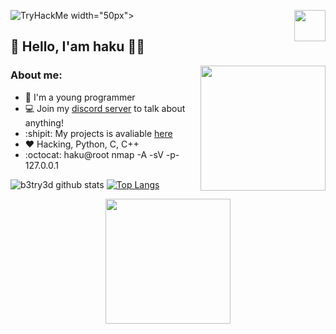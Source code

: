 <p align="left">
  <img src="https://tryhackme-badges.s3.amazonaws.com/haku0x666.png" alt="TryHackMe"> width="50px"> 
  <img align="right" src="https://data.whicdn.com/images/232263957/original.gif" width="50px"> 
</p>

## 👋 Hello, I'am haku  :man_technologist:

<img align='right' src='https://user-images.githubusercontent.com/5713670/87202985-820dcb80-c2b6-11ea-9f56-7ec461c497c3.gif' width='200"'>



### About me:
- :game_die: I'm a young programmer
- 💻 Join my [discord server](https://discord.gg/qVx4CbU6a9) to talk about anything!
- :shipit: My projects is avaliable [here](https://github.com/haku0x666tab=repositories)
- :heart: Hacking, Python, C, C++
- :octocat: haku@root  nmap -A -sV -p- 127.0.0.1


![b3try3d github stats](https://github-readme-stats.vercel.app/api?username=haku0x666&show_icons=true&theme=cobalt)
[![Top Langs](https://github-readme-stats.vercel.app/api/top-langs/?username=haku0x666)](https://github.com/haku0x666/github-readme-stats)



<p align="center">
  <img src="https://i.pinimg.com/originals/20/a3/39/20a33902b783b0dd826338fdd84fe9aa.gif" width="200" >
</p>





